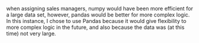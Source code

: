 when assigning sales managers, numpy would have been more efficient for a large data set, however, pandas would be better for more complex logic. In this instance, I chose to use Pandas because it would give flexibility to more complex logic in the future, and also because the data was (at this time) not very large. 